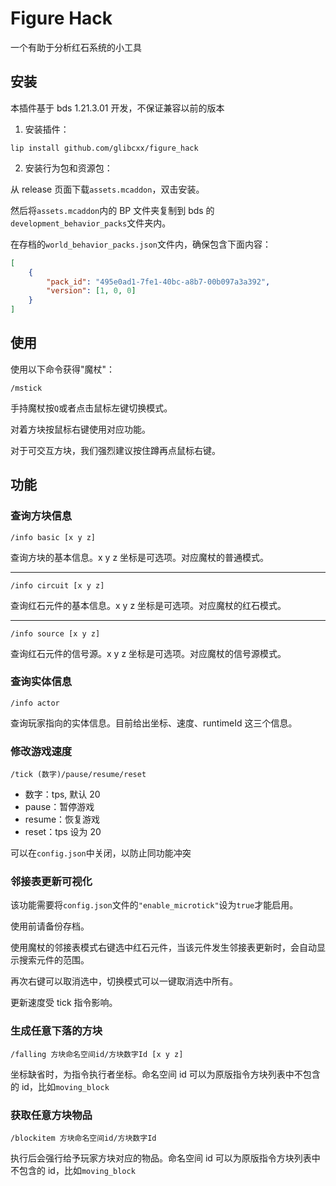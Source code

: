 # Figure Hack

一个有助于分析红石系统的小工具

## 安装

本插件基于 bds 1.21.3.01 开发，不保证兼容以前的版本

1. 安装插件：

```shell
lip install github.com/glibcxx/figure_hack
```

2. 安装行为包和资源包：

从 release 页面下载`assets.mcaddon`，双击安装。

然后将`assets.mcaddon`内的 BP 文件夹复制到 bds 的`development_behavior_packs`文件夹内。

在存档的`world_behavior_packs.json`文件内，确保包含下面内容：

```json
[
    {
        "pack_id": "495e0ad1-7fe1-40bc-a8b7-00b097a3a392",
        "version": [1, 0, 0]
    }
]
```

## 使用

使用以下命令获得"魔杖"：

```
/mstick
```

手持魔杖按`Q`或者点击鼠标左键切换模式。

对着方块按鼠标右键使用对应功能。

对于可交互方块，我们强烈建议按住蹲再点鼠标右键。

## 功能

### 查询方块信息

```
/info basic [x y z]
```

查询方块的基本信息。x y z 坐标是可选项。对应魔杖的普通模式。

---

```
/info circuit [x y z]
```

查询红石元件的基本信息。x y z 坐标是可选项。对应魔杖的红石模式。

---

```
/info source [x y z]
```

查询红石元件的信号源。x y z 坐标是可选项。对应魔杖的信号源模式。

### 查询实体信息

```
/info actor
```

查询玩家指向的实体信息。目前给出坐标、速度、runtimeId 这三个信息。

### 修改游戏速度

```
/tick (数字)/pause/resume/reset
```

-   数字：tps, 默认 20
-   pause：暂停游戏
-   resume：恢复游戏
-   reset：tps 设为 20

可以在`config.json`中关闭，以防止同功能冲突

### 邻接表更新可视化

该功能需要将`config.json`文件的`"enable_microtick"`设为`true`才能启用。

使用前请备份存档。

使用魔杖的邻接表模式右键选中红石元件，当该元件发生邻接表更新时，会自动显示搜索元件的范围。

再次右键可以取消选中，切换模式可以一键取消选中所有。

更新速度受 tick 指令影响。

### 生成任意下落的方块

```
/falling 方块命名空间id/方块数字Id [x y z]
```

坐标缺省时，为指令执行者坐标。命名空间 id 可以为原版指令方块列表中不包含的 id，比如`moving_block`

### 获取任意方块物品

```
/blockitem 方块命名空间id/方块数字Id
```

执行后会强行给予玩家方块对应的物品。命名空间 id 可以为原版指令方块列表中不包含的 id，比如`moving_block`

